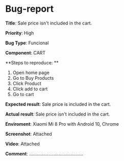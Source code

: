 # Bug-report


**Title**: Sale price isn't  included in the cart.

**Priority**: High

**Bug Type**: Funcional

**Component**: CART

**Steps to reproduce: 	**
1) Open home page 
2) Go to Buy Products
3) Click Product
4) Click add to cart
5) Go to cart

**Expected result**: Sale price is included in the cart.

**Actual result**: Sale price isn't  included in the cart.

**Enviroment**: Xiaomi Mi 8 Pro with Android 10, Chrome

**Screenshot**: Attached

**Video**: Attached

**Comment**: …………………………………...

